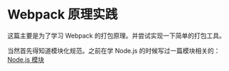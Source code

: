 # Webpack 原理实践

这篇主要是为了学习 Webpack 的打包原理。并尝试实现一下简单的打包工具。

当然首先得知道模块化规范。之前在学 Node.js 的时候写过一篇模块相关的：[Node.js 模块](https://github.com/AlvinMi/yuhui.dev/issues/51)
